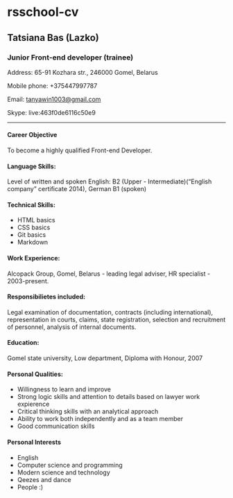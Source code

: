 # rsschool-cv
## Tatsiana Bas (Lazko) 
### Junior Front-end developer (trainee)
Address: 65-91 Kozhara str., 246000 Gomel, Belarus

Mobile phone: +375447997787

Email: tanyawin1003@gmail.com 

Skype: live:463f0de6116c50e9
***
#### Career Objective
To become a highly qualified Front-end Developer.

#### Language Skills:

Level of written and spoken English: B2 (Upper - Intermediate)(“English company” certificate 2014), German B1 (spoken)

#### Technical Skills:
* HTML basics
* CSS basics
* Git basics
* Markdown

#### Work Experience:

Alcopack Group, Gomel, Belarus - leading legal adviser, HR specialist - 2003-present.

#### Responsibilietes included:

Legal examination of documentation, contracts (including international), representation in courts, claims, state registration, selection and recruitment of personnel, analysis of internal documents.

#### Education: 

Gomel state university, Low department, Diploma with Honour, 2007

#### Personal Qualities:

* Willingness to learn and improve
* Strong logic skills and  attention to details based on lawyer work expierence
* Critical thinking skills with an analytical approach
* Ability to work both independently and as a team member
* Good communication skills

#### Personal Interests

* English
* Computer science and programming
* Modern science and technology
* Qeezes and dance
* People :)
